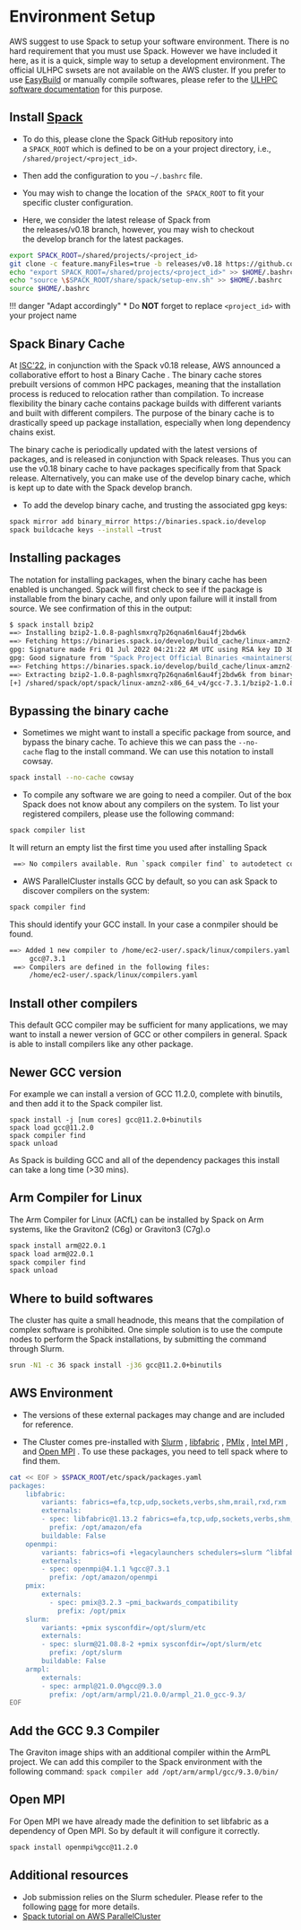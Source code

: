 # Environment Setup

AWS suggest to use Spack to setup your software environment. There is no hard requirement that you must use Spack. However we have included it here, as it is a quick, simple way to setup a development environment.
The official ULHPC swsets are not available on the AWS cluster. If you prefer to use [EasyBuild](../environment/easybuild) or manually compile softwares, please refer to the [ULHPC software documentation](../software/build) for this purpose.

## Install [Spack](ihttps://spack.io/)

* To do this, please clone the Spack GitHub repository into a `SPACK_ROOT` which is defined to be on a your project directory, i.e., `/shared/project/<project_id>`.

* Then add the configuration to you `~/.bashrc` file.

* You may wish to change the location of the` SPACK_ROOT` to fit your specific cluster configuration.

* Here, we consider the latest release of Spack from the releases/v0.18 branch, however, you may wish to checkout the develop branch for the latest packages.

```bash
export SPACK_ROOT=/shared/projects/<project_id>
git clone -c feature.manyFiles=true -b releases/v0.18 https://github.com/spack/spack $SPACK_ROOT
echo "export SPACK_ROOT=/shared/projects/<project_id>" >> $HOME/.bashrc
echo "source \$SPACK_ROOT/share/spack/setup-env.sh" >> $HOME/.bashrc
source $HOME/.bashrc
```

!!! danger "Adapt accordingly"
    * Do **NOT** forget to replace `<project_id>` with your project name


## Spack Binary Cache

At [ISC'22](https://www.isc-hpc.com/), in conjunction with the Spack v0.18 release, AWS announced a collaborative effort to host a Binary Cache .
The binary cache stores prebuilt versions of common HPC packages, meaning that the installation process is reduced to relocation rather than compilation. To increase flexibility the binary cache contains package builds with different variants and built with different compilers.
The purpose of the binary cache is to drastically speed up package installation, especially when long dependency chains exist.


The binary cache is periodically updated with the latest versions of packages, and is released in conjunction with Spack releases. Thus you can use the v0.18 binary cache to have packages specifically from that Spack release. Alternatively, you can make use of the develop binary cache, which is kept up to date with the Spack develop branch.

* To add the develop binary cache, and trusting the associated gpg keys:

```bash
spack mirror add binary_mirror https://binaries.spack.io/develop
spack buildcache keys --install –trust
```

## Installing packages

The notation for installing packages, when the binary cache has been enabled is unchanged. Spack will first check to see if the package is installable from the binary cache, and only upon failure will it install from source. We see confirmation of this in the output:

```bash
$ spack install bzip2
==> Installing bzip2-1.0.8-paghlsmxrq7p26qna6ml6au4fj2bdw6k
==> Fetching https://binaries.spack.io/develop/build_cache/linux-amzn2-x86_64_v4-gcc-7.3.1-bzip2-1.0.8-paghlsmxrq7p26qna6ml6au4fj2bdw6k.spec.json.sig
gpg: Signature made Fri 01 Jul 2022 04:21:22 AM UTC using RSA key ID 3DB0C723
gpg: Good signature from "Spack Project Official Binaries <maintainers@spack.io>"
==> Fetching https://binaries.spack.io/develop/build_cache/linux-amzn2-x86_64_v4/gcc-7.3.1/bzip2-1.0.8/linux-amzn2-x86_64_v4-gcc-7.3.1-bzip2-1.0.8-paghlsmxrq7p26qna6ml6au4fj2bdw6k.spack
==> Extracting bzip2-1.0.8-paghlsmxrq7p26qna6ml6au4fj2bdw6k from binary cache
[+] /shared/spack/opt/spack/linux-amzn2-x86_64_v4/gcc-7.3.1/bzip2-1.0.8-paghlsmxrq7p26qna6ml6au4fj2bdw6k
```

## Bypassing the binary cache

* Sometimes we might want to install a specific package from source, and bypass the binary cache. To achieve this we can pass the `--no-cache` flag to the install command. We can use this notation to install cowsay.
```bash
spack install --no-cache cowsay
```

* To compile any software we are going to need a compiler. Out of the box Spack does not know about any compilers on the system. To list your registered compilers, please use the following command:
```bash
spack compiler list
```

It will return an empty list the first time you used after installing Spack
```bash
 ==> No compilers available. Run `spack compiler find` to autodetect compilers
```

* AWS ParallelCluster installs GCC by default, so you can ask Spack to discover compilers on the system:
```bash
spack compiler find
```

This should identify your GCC install. In your case a conmpiler should be found.
```bash
==> Added 1 new compiler to /home/ec2-user/.spack/linux/compilers.yaml
     gcc@7.3.1
 ==> Compilers are defined in the following files:
     /home/ec2-user/.spack/linux/compilers.yaml
```

## Install other compilers

This default GCC compiler may be sufficient for many applications, we may want to install a newer version of GCC or other compilers in general. Spack is able to install compilers like any other package.


## Newer GCC version

For example we can install a version of GCC 11.2.0, complete with binutils, and then add it to the Spack compiler list.
```·bash
spack install -j [num cores] gcc@11.2.0+binutils
spack load gcc@11.2.0
spack compiler find
spack unload
```
As Spack is building GCC and all of the dependency packages this install can take a long time (>30 mins).

## Arm Compiler for Linux

The Arm Compiler for Linux (ACfL) can be installed by Spack on Arm systems, like the Graviton2 (C6g) or Graviton3 (C7g).o
```bash
spack install arm@22.0.1
spack load arm@22.0.1
spack compiler find
spack unload
```

## Where to build softwares

The cluster has quite a small headnode, this means that the compilation of complex software is prohibited. One simple solution is to use the compute nodes to perform the Spack installations, by submitting the command through Slurm.
```bash
srun -N1 -c 36 spack install -j36 gcc@11.2.0+binutils
```

## AWS Environment

* The versions of these external packages may change and are included for reference.

* The Cluster comes pre-installed with [Slurm](https://slurm.schedmd.com/) , [libfabric](https://ofiwg.github.io/libfabric/) , [PMIx](https://pmix.github.io/standard) , [Intel MPI](https://www.intel.com/content/www/us/en/developer/tools/oneapi/mpi-library.html#gs.hvr8xx) , and [Open MPI](https://www.open-mpi.org/) . To use these packages, you need to tell spack where to find them.
```bash
cat << EOF > $SPACK_ROOT/etc/spack/packages.yaml
packages:
    libfabric:
        variants: fabrics=efa,tcp,udp,sockets,verbs,shm,mrail,rxd,rxm
        externals:
        - spec: libfabric@1.13.2 fabrics=efa,tcp,udp,sockets,verbs,shm,mrail,rxd,rxm
          prefix: /opt/amazon/efa
        buildable: False
    openmpi:
        variants: fabrics=ofi +legacylaunchers schedulers=slurm ^libfabric
        externals:
        - spec: openmpi@4.1.1 %gcc@7.3.1
          prefix: /opt/amazon/openmpi
    pmix:
        externals:
          - spec: pmix@3.2.3 ~pmi_backwards_compatibility
            prefix: /opt/pmix
    slurm:
        variants: +pmix sysconfdir=/opt/slurm/etc
        externals:
        - spec: slurm@21.08.8-2 +pmix sysconfdir=/opt/slurm/etc
          prefix: /opt/slurm
        buildable: False
    armpl:
        externals:
        - spec: armpl@21.0.0%gcc@9.3.0
          prefix: /opt/arm/armpl/21.0.0/armpl_21.0_gcc-9.3/
EOF
```

## Add the GCC 9.3 Compiler

The Graviton image ships with an additional compiler within the ArmPL project. We can add this compiler to the Spack environment with the following command: `spack compiler add /opt/arm/armpl/gcc/9.3.0/bin/`

## Open MPI

For Open MPI we have already made the definition to set libfabric as a dependency of Open MPI. So by default it will configure it correctly.
```bash
spack install openmpi%gcc@11.2.0
```


## Additional resources

* Job submission relies on the Slurm scheduler. Please refer to the following [page](../jobs/submit.md) for more details.
* [Spack tutorial on AWS ParallelCluster](https://catalog.us-east-1.prod.workshops.aws/workshops/dd0ffcb3-ffc1-4b58-8c4b-09f9846549c7/en-US)












